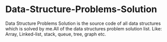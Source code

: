 # Data-Structure-Problems-Solution
Data Structure Problems Solution is the source code of all data structures which is solved by me.All of the data structures problem solution list. Like: Array, Linked-list, stack, queue, tree, graph etc.
